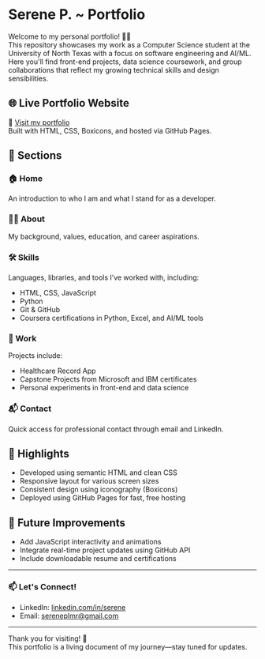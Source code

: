 # Serene P. ~ Portfolio

Welcome to my personal portfolio! 👩‍💻  
This repository showcases my work as a Computer Science student at the University of North Texas with a focus on software engineering and AI/ML. Here you'll find front-end projects, data science coursework, and group collaborations that reflect my growing technical skills and design sensibilities.

## 🌐 Live Portfolio Website  
🔗 [Visit my portfolio](https://serene4444.github.io/SereneP.-Portfolio/)  
Built with HTML, CSS, Boxicons, and hosted via GitHub Pages.

## 📁 Sections

### 🏠 Home  
An introduction to who I am and what I stand for as a developer.

### 👩‍💼 About  
My background, values, education, and career aspirations.

### 🛠️ Skills  
Languages, libraries, and tools I’ve worked with, including:
- HTML, CSS, JavaScript
- Python
- Git & GitHub
- Coursera certifications in Python, Excel, and AI/ML tools

### 💼 Work  
Projects include:
- Healthcare Record App 
- Capstone Projects from Microsoft and IBM certificates
- Personal experiments in front-end and data science

### 📬 Contact  
Quick access for professional contact through email and LinkedIn.

## 📌 Highlights
- Developed using semantic HTML and clean CSS
- Responsive layout for various screen sizes
- Consistent design using iconography (Boxicons)
- Deployed using GitHub Pages for fast, free hosting

## 🚧 Future Improvements
- Add JavaScript interactivity and animations
- Integrate real-time project updates using GitHub API
- Include downloadable resume and certifications

---

### 📫 Let's Connect!
- LinkedIn: [linkedin.com/in/serene](https://www.linkedin.com/in/sereneplummer/) 
- Email: sereneplmr@gmail.com

---

Thank you for visiting! 🌱  
This portfolio is a living document of my journey—stay tuned for updates.
